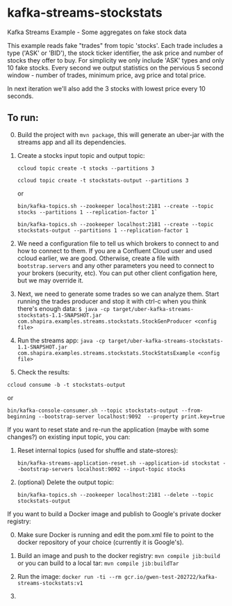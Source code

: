 # kafka-streams-stockstats
Kafka Streams Example - Some aggregates on fake stock data

This example reads fake "trades" from topic 'stocks'. Each trade includes a type ('ASK' or 'BID'), the stock ticker identifier, the ask price and number of stocks they offer to buy.
For simplicity we only include 'ASK' types and only 10 fake stocks. Every second we output statistics on the pervious 5 second window - number of trades, minimum price, avg price and total price.

In next iteration we'll also add the 3 stocks with lowest price every 10 seconds.

To run:
--------
0. Build the project with `mvn package`, this will generate an uber-jar with the streams app and all its dependencies.
1. Create a stocks input topic and output topic:

    ```
    ccloud topic create -t stocks --partitions 3
    
    ccloud topic create -t stockstats-output --partitions 3
    ```
    or

    ```
    bin/kafka-topics.sh --zookeeper localhost:2181 --create --topic stocks --partitions 1 --replication-factor 1`
    
    bin/kafka-topics.sh --zookeeper localhost:2181 --create --topic stockstats-output --partitions 1 --replication-factor 1
   ```

2. We need a configuration file to tell us which brokers to connect to and how to connect to them. If you are a Confluent Cloud user and used ccloud earlier, we are good. Otherwise, create a file with `bootstrap.servers` and any other parameters you need to connect to your brokers (security, etc). You can put other client configation here, but we may override it.

3. Next, we need to generate some trades so we can analyze them. Start running the trades producer and stop it with ctrl-c when you think there's enough data:
`$ java -cp target/uber-kafka-streams-stockstats-1.1-SNAPSHOT.jar com.shapira.examples.streams.stockstats.StockGenProducer <config file>`

4. Run the streams app:
`java -cp target/uber-kafka-streams-stockstats-1.1-SNAPSHOT.jar com.shapira.examples.streams.stockstats.StockStatsExample <config file>`

5. Check the results:

`ccloud consume -b -t stockstats-output`

or

`bin/kafka-console-consumer.sh --topic stockstats-output --from-beginning --bootstrap-server localhost:9092  --property print.key=true`

If you want to reset state and re-run the application (maybe with some changes?) on existing input topic, you can:

1. Reset internal topics (used for shuffle and state-stores):

    `bin/kafka-streams-application-reset.sh --application-id stockstat --bootstrap-servers localhost:9092 --input-topic stocks`

2. (optional) Delete the output topic:

    `bin/kafka-topics.sh --zookeeper localhost:2181 --delete --topic stockstats-output`
    
    
If you want to build a Docker image and publish to Google's private docker registry:
    
0. Make sure Docker is running and edit the pom.xml file to point to the docker repository of your choice (currently it is Google's).

1. Build an image and push to the docker registry: `mvn compile jib:build`
or you can build to a local tar: `mvn compile jib:buildTar`

2. Run the image: `docker run -ti --rm gcr.io/gwen-test-202722/kafka-streams-stockstats:v1`

3. 